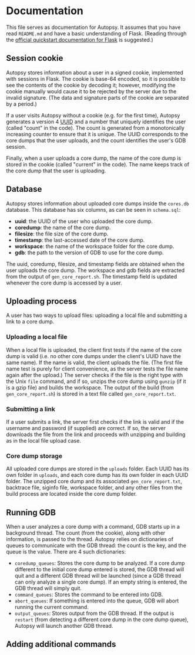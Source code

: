 # Documentation

This file serves as documentation for Autopsy. It assumes that you have read `README.md` and have a basic understanding of Flask. (Reading through the [official quickstart documentation for Flask](http://flask.pocoo.org/docs/0.11/quickstart/) is suggested.)

## Session cookie

Autopsy stores information about a user in a signed cookie, implemented with sessions in Flask. The cookie is base-64 encoded, so it is possible to see the contents of the cookie by decoding it; however, modifying the cookie manually would cause it to be rejected by the server due to the invalid signature. (The data and signature parts of the cookie are separated by a period.)

If a user visits Autopsy without a cookie (e.g. for the first time), Autopsy generates a version 4 [UUID](https://en.wikipedia.org/wiki/Universally_unique_identifier) and a number that uniquely identifies the user (called "count" in the code). The count is generated from a monotonically increasing counter to ensure that it is unique. The UUID corresponds to the core dumps that the user uploads, and the count identifies the user's GDB session.

Finally, when a user uploads a core dump, the name of the core dump is stored in the cookie (called "current" in the code). The name keeps track of the core dump that the user is uploading.

## Database

Autopsy stores information about uploaded core dumps inside the `cores.db` database. This database has six columns, as can be seen in `schema.sql`:

* **uuid**: the UUID of the user who uploaded the core dump.
* **coredump**: the name of the core dump.
* **filesize**: the file size of the core dump.
* **timestamp**: the last-accessed date of the core dump.
* **workspace**: the name of the workspace folder for the core dump.
* **gdb**: the path to the version of GDB to use for the core dump.

The uuid, coredump, filesize, and timestamp fields are obtained when the user uploads the core dump. The workspace and gdb fields are extracted from the output of `gen_core_report.sh`. The timestamp field is updated whenever the core dump is accessed by a user.

## Uploading process

A user has two ways to upload files: uploading a local file and submitting a link to a core dump.

### Uploading a local file

When a local file is uploaded, the client first tests if the name of the core dump is valid (i.e. no other core dumps under the client's UUID have the same name). If the name is valid, the client uploads the file. (The first file name test is purely for client convenience, as the server tests the file name again after the upload.) The server checks if the file is the right type with the Unix `file` command, and if so, unzips the core dump using `gunzip` (if it is a gzip file) and builds the workspace. The output of the build (from `gen_core_report.sh`) is stored in a text file called `gen_core_report.txt`.

### Submitting a link

If a user submits a link, the server first checks if the link is valid and if the username and password (if supplied) are correct. If so, the server downloads the file from the link and proceeds with unzipping and building as in the local file upload case.

### Core dump storage

All uploaded core dumps are stored in the `uploads` folder. Each UUID has its own folder in `uploads`, and each core dump has its own folder in each UUID folder. The unzipped core dump and its associated `gen_core_report.txt`, backtrace file, siginfo file, workspace folder, and any other files from the build process are located inside the core dump folder.

## Running GDB

When a user analyzes a core dump with a command, GDB starts up in a background thread. The count (from the cookie), along with other information, is passed to the thread. Autopsy relies on dictionaries of queues to communicate with the GDB thread: the count is the key, and the queue is the value. There are 4 such dictionaries:

* `coredump_queues`: Stores the core dump to be analyzed. If a core dump different to the initial core dump entered is stored, the GDB thread will quit and a different GDB thread will be launched (since a GDB thread can only analyze a single core dump). If an empty string is entered, the GDB thread will simply quit.
* `command_queues`: Stores the command to be entered into GDB.
* `abort_queues`: If something is entered into the queue, GDB will abort running the current command.
* `output_queues`: Stores output from the GDB thread. If the output is `restart` (from detecting a different core dump in the core dump queue), Autopsy will launch another GDB thread.

## Adding additional commands